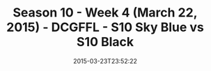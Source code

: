 ---
title: Season 10 - Week 4 (March 22, 2015) - DCGFFL - S10 Sky Blue vs S10 Black
teams-score:
- team: _teams/s10-sky-blue.md
  score: 35
- team: _teams/s10-black.md
  score: 6
mvp: Gerard B. (Sky Blue), Ricky M. (Black)
game-ball: N/A
season: 10
week: 0
date: '2015-03-23T23:52:22'
pageid: season-10-week-four-4443-vs-4420
---